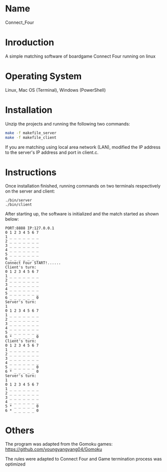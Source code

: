 # Name
Connect_Four

# Inroduction
A simple matching software of boardgame Connect Four running on linux

# Operating System
Linux, Mac OS (Terminal), Windows (PowerShell)

# Installation
Unzip the projects and running the following two commands:
```bash
make -f makefile_server
make -f makefile_client

```
If you are matching using local area network (LAN), modified the IP address to the server's IP address and port in client.c.


# Instructions 
Once installation finished, running commands on  two terminals respectively on the server and client:

```
./bin/server
./bin/client
```
After starting up, the software is initialized and the match started as shown below:

```
PORT:8888 IP:127.0.0.1
0 1 2 3 4 5 6 7 
1 _ _ _ _ _ _ _ 
2 _ _ _ _ _ _ _ 
3 _ _ _ _ _ _ _ 
4 _ _ _ _ _ _ _ 
5 _ _ _ _ _ _ _ 
6 _ _ _ _ _ _ _ 
Connect Four START!......
Client's turn:
0 1 2 3 4 5 6 7 
1 _ _ _ _ _ _ _ 
2 _ _ _ _ _ _ _ 
3 _ _ _ _ _ _ _ 
4 _ _ _ _ _ _ _ 
5 _ _ _ _ _ _ _ 
6 _ _ _ _ _ _ 0 
Server's turn:
1
0 1 2 3 4 5 6 7 
1 _ _ _ _ _ _ _ 
2 _ _ _ _ _ _ _ 
3 _ _ _ _ _ _ _ 
4 _ _ _ _ _ _ _ 
5 _ _ _ _ _ _ _ 
6 * _ _ _ _ _ 0 
Client's turn:
0 1 2 3 4 5 6 7 
1 _ _ _ _ _ _ _ 
2 _ _ _ _ _ _ _ 
3 _ _ _ _ _ _ _ 
4 _ _ _ _ _ _ _ 
5 _ _ _ _ _ _ 0 
6 * _ _ _ _ _ 0 
Server's turn:
1
0 1 2 3 4 5 6 7 
1 _ _ _ _ _ _ _ 
2 _ _ _ _ _ _ _ 
3 _ _ _ _ _ _ _ 
4 _ _ _ _ _ _ _ 
5 * _ _ _ _ _ 0 
6 * _ _ _ _ _ 0 

```

# Others
The program was adapted from the Gomoku games: https://github.com/youngyangyang04/Gomoku

The rules were adapted to Connect Four and Game termination process was optimized
